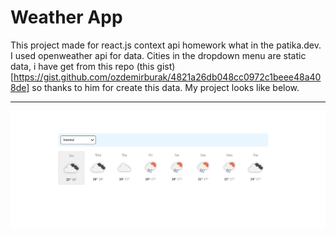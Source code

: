 # Weather App

This project made for react.js context api homework what in the patika.dev.
I used openweather api for data. Cities in the dropdown menu are static data, i have get from this repo (this gist)[https://gist.github.com/ozdemirburak/4821a26db048cc0972c1beee48a408de] so thanks to him for create this data. My project looks like below.

---

![github](screenshot/screenshot.png)
